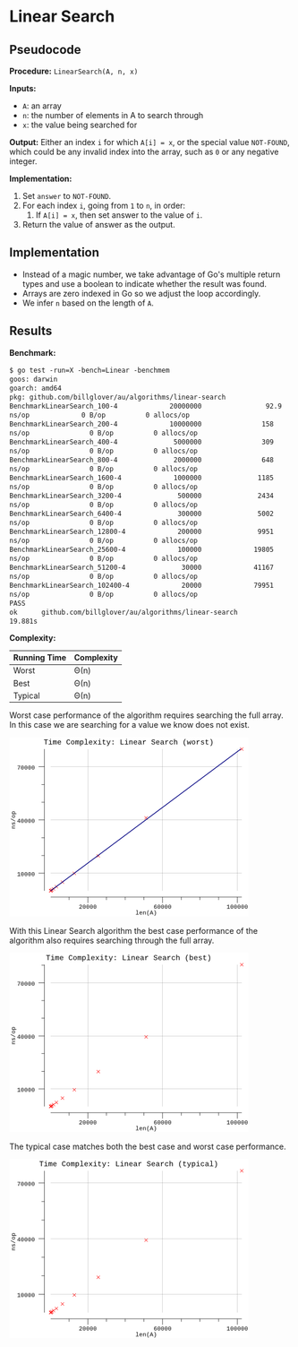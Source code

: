 # Linear Search

## Pseudocode

**Procedure:** `LinearSearch(A, n, x)`

**Inputs:**

* `A`: an array
* `n`: the number of elements in A to search through
* `x`: the value being searched for

**Output:** Either an index `i` for which `A[i] = x`, or the special value `NOT-FOUND`, which could be any invalid index into the array, such as `0` or any negative integer.

**Implementation:**

1. Set `answer` to `NOT-FOUND`.
2. For each index `i`, going from `1` to `n`, in order:
   1. If `A[i] = x`, then set answer to the value of `i`.
3. Return the value of answer as the output.

## Implementation

* Instead of a magic number, we take advantage of Go's multiple return types and use a boolean to indicate whether the result was found.
* Arrays are zero indexed in Go so we adjust the loop accordingly.
* We infer `n` based on the length of `A`.

## Results

**Benchmark:**

```plain
$ go test -run=X -bench=Linear -benchmem
goos: darwin
goarch: amd64
pkg: github.com/billglover/au/algorithms/linear-search
BenchmarkLinearSearch_100-4             20000000                92.9 ns/op             0 B/op          0 allocs/op
BenchmarkLinearSearch_200-4             10000000               158 ns/op               0 B/op          0 allocs/op
BenchmarkLinearSearch_400-4              5000000               309 ns/op               0 B/op          0 allocs/op
BenchmarkLinearSearch_800-4              2000000               648 ns/op               0 B/op          0 allocs/op
BenchmarkLinearSearch_1600-4             1000000              1185 ns/op               0 B/op          0 allocs/op
BenchmarkLinearSearch_3200-4              500000              2434 ns/op               0 B/op          0 allocs/op
BenchmarkLinearSearch_6400-4              300000              5002 ns/op               0 B/op          0 allocs/op
BenchmarkLinearSearch_12800-4             200000              9951 ns/op               0 B/op          0 allocs/op
BenchmarkLinearSearch_25600-4             100000             19805 ns/op               0 B/op          0 allocs/op
BenchmarkLinearSearch_51200-4              30000             41167 ns/op               0 B/op          0 allocs/op
BenchmarkLinearSearch_102400-4             20000             79951 ns/op               0 B/op          0 allocs/op
PASS
ok      github.com/billglover/au/algorithms/linear-search       19.881s
```

**Complexity:**

| Running Time | Complexity |
|--------------|------------|
| Worst        | Θ(n)       |
| Best         | Θ(n)       |
| Typical      | Θ(n)       |

Worst case performance of the algorithm requires searching the full array. In this case we are searching for a value we know does not exist.

![Time Complexity: Linear Search](img/complexity_time_worst.png)

With this Linear Search algorithm the best case performance of the algorithm also requires searching through the full array.

![Time Complexity: Linear Search](img/complexity_time_best.png)

The typical case matches both the best case and worst case performance.

![Time Complexity: Linear Search](img/complexity_time_typical.png)
